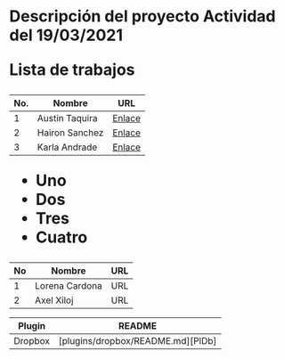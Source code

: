 <h1>Descripción del proyecto
<b>Actividad del 19/03/2021</>

Lista de trabajos

<table>
    <thead>
        <tr>
            <th>No.</th>
            <th>Nombre</th>
            <th>URL</th>
        </tr>
    </thead>
    <tbody>
        <tr>
            <td>1</td>
            <td>Austin Taquira</td>
            <td><a href="AustinTaquira.html">Enlace</a></td>
        </tr>
        <tr>
            <td>2</td>
            <td>Hairon Sanchez</td>
            <td><a href="haironsanchez.html">Enlace</a></td>
        </tr>
        <tr>
            <td>3</td>
            <td>Karla Andrade</td>
            <td><a href="KarlaAndrade.html">Enlace</a></td>
        </tr>
    </tbody>
</table>


- Uno
- Dos
- Tres
- Cuatro



| No | Nombre         | URL |
| ------ | ------ | ------ |
| 1  | Lorena Cardona | URL |
| 2  | Axel Xiloj     | URL |




| Plugin | README |
| ------ | ------ |
| Dropbox | [plugins/dropbox/README.md][PlDb] |